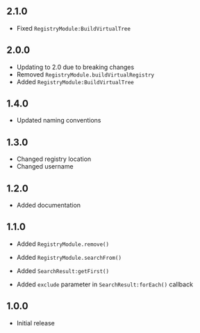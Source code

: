 ## 2.1.0

- Fixed `RegistryModule:BuildVirtualTree`

## 2.0.0

- Updating to 2.0 due to breaking changes
- Removed `RegistryModule.buildVirtualRegistry`
- Added `RegistryModule:BuildVirtualTree`

## 1.4.0

- Updated naming conventions

## 1.3.0

- Changed registry location
- Changed username

## 1.2.0

- Added documentation

## 1.1.0

- Added `RegistryModule.remove()`
- Added `RegistryModule.searchFrom()`
- Added `SearchResult:getFirst()`

- Added `exclude` parameter in `SearchResult:forEach()` callback

## 1.0.0

- Initial release